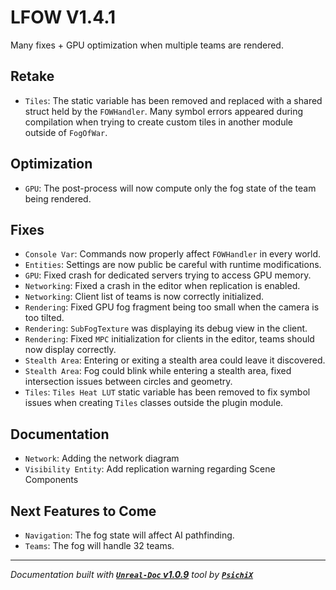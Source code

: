 # LFOW V1.4.1

Many fixes + GPU optimization when multiple teams are rendered.

## **Retake**

- `Tiles`: The static variable has been removed and replaced with a shared struct held by the `FOWHandler`. Many symbol errors appeared
during compilation when trying to create custom tiles in another module outside of `FogOfWar`.

## **Optimization**

- `GPU`: The post-process will now compute only the fog state of the team being rendered.

## **Fixes**

- `Console Var`: Commands now properly affect `FOWHandler` in every world.
- `Entities`: Settings are now public be careful with runtime modifications.
- `GPU`: Fixed crash for dedicated servers trying to access GPU memory.
- `Networking`: Fixed a crash in the editor when replication is enabled.
- `Networking`: Client list of teams is now correctly initialized.
- `Rendering`: Fixed GPU fog fragment being too small when the camera is too tilted.
- `Rendering`: `SubFogTexture` was displaying its debug view in the client.
- `Rendering`: Fixed `MPC` initialization for clients in the editor, teams should now display correctly.
- `Stealth Area`: Entering or exiting a stealth area could leave it discovered.
- `Stealth Area`: Fog could blink while entering a stealth area, fixed intersection issues between circles and geometry.
- `Tiles`: `Tiles Heat LUT` static variable has been removed to fix symbol issues when creating `Tiles` classes outside the plugin module.

## **Documentation**

- `Network`: Adding the network diagram
- `Visibility Entity`: Add replication warning regarding Scene Components

## **Next Features to Come**

- `Navigation`: The fog state will affect AI pathfinding.
- `Teams`: The fog will handle 32 teams.

---
_Documentation built with [**`Unreal-Doc` v1.0.9**](https://github.com/PsichiX/unreal-doc) tool by [**`PsichiX`**](https://github.com/PsichiX)_